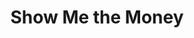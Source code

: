 --- 
title: "Show Me the Money"
publishdate: "2019-4-19T16:48:46+02:00"
src: "https://365manga.net/manga/show-me-the-money"
image: "https://data.365manga.net/images/thumbnails/24040-show-me-the-money.jpg"
description: "Hilarious Taiwanese manga about a girl to whom money means everything. Dahasu Zuhn's father has just gotten into debt and now his son, Dahasu Zuhn, is in poverty. He meets a girl called Amei Jin who's super strong and has a reason to get money. Dahasu also attends the High School, Freedom High School where he can get in for free. He meets Jin at the school and learns that…"
---